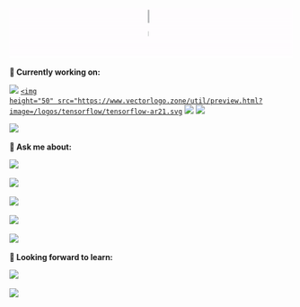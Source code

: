 ![Hey there, I'm Cyris. I'm a software developer, a maker and infosec enthusiast. Check out my work](https://github.com/the-white-ghost/the-white-ghost/blob/master/bio.gif)

<!--
**the-white-ghost/the-white-ghost** is a ✨ _special_ ✨ repository because its `README.md` (this file) appears on your GitHub profile.

Here are some ideas to get you started:

- 🔭 I’m currently working on ...
- 🌱 I’m currently learning ...
- 👯 I’m looking to collaborate on ...
- 🤔 I’m looking for help with ...
- 💬 Ask me about ...
- 📫 How to reach me: ...
- 😄 Pronouns: ...
- ⚡ Fun fact: ...
-->


**🌱 Currently working on:**

<code><a href="https://www.python.org/" target="_blank"><img height="50" src="https://www.vectorlogo.zone/logos/python/python-ar21.svg"></a></code>
<code><a href="https://www.tensorflow.org/" target="_blank"><img height="50" src="https://www.vectorlogo.zone/util/preview.html?image=/logos/tensorflow/tensorflow-ar21.svg</a></code>
<code><a href="https://www.arduino.cc/" target="_blank"><img height="50" src="https://www.vectorlogo.zone/util/preview.html?image=/logos/arduino/arduino-ar21.svg"></a></code>
<code><a href="https://www.raspberrypi.org/" target="_blank"><img height="50" src="https://www.vectorlogo.zone/util/preview.html?image=/logos/raspberrypi/raspberrypi-ar21.svg"></a></code>

<code><a href="https://www.cisco.com/c/en_my/index.html" target="_blank"><img height="50" src="https://www.vectorlogo.zone/util/preview.html?image=/logos/cisco/cisco-ar21.svg"></a></code>


**💬 Ask me about:**

<code><a href="https://www.linux.org/" target="_blank"><img height="50" src="https://www.vectorlogo.zone/logos/linux/linux-ar21.svg"></a></code>

<code><a href="https://www.arduino.cc/" target="_blank"><img height="50" src="https://www.vectorlogo.zone/util/preview.html?image=/logos/arduino/arduino-ar21.svg"></a></code>

<code><a href="https://www.python.org/" target="_blank"><img height="50" src="https://www.vectorlogo.zone/logos/python/python-ar21.svg"></a></code>

<code><a href="https://www.raspberrypi.org/" target="_blank"><img height="50" src="https://www.vectorlogo.zone/util/preview.html?image=/logos/raspberrypi/raspberrypi-ar21.svg"></a></code>

<code><a href="https://www.cisco.com/c/en_my/index.html" target="_blank"><img height="50" src="https://www.vectorlogo.zone/util/preview.html?image=/logos/cisco/cisco-ar21.svg"></a></code>

**🌱 Looking forward to learn:**

<code><a href="https://www.docker.com/" target="_blank"><img height="50" src="https://www.vectorlogo.zone/logos/docker/docker-ar21.svg"></a></code>

<code><a href="https://cloud.google.com/" target="_blank"><img height="50" src="https://www.vectorlogo.zone/logos/google_cloud/google_cloud-ar21.svg"></a></code>

<div align="center">
